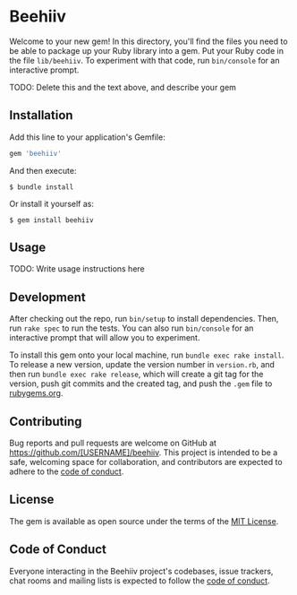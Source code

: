 # Beehiiv

Welcome to your new gem! In this directory, you'll find the files you need to be able to package up your Ruby library into a gem. Put your Ruby code in the file `lib/beehiiv`. To experiment with that code, run `bin/console` for an interactive prompt.

TODO: Delete this and the text above, and describe your gem

## Installation

Add this line to your application's Gemfile:

```ruby
gem 'beehiiv'
```

And then execute:

    $ bundle install

Or install it yourself as:

    $ gem install beehiiv

## Usage

TODO: Write usage instructions here

## Development

After checking out the repo, run `bin/setup` to install dependencies. Then, run `rake spec` to run the tests. You can also run `bin/console` for an interactive prompt that will allow you to experiment.

To install this gem onto your local machine, run `bundle exec rake install`. To release a new version, update the version number in `version.rb`, and then run `bundle exec rake release`, which will create a git tag for the version, push git commits and the created tag, and push the `.gem` file to [rubygems.org](https://rubygems.org).

## Contributing

Bug reports and pull requests are welcome on GitHub at https://github.com/[USERNAME]/beehiiv. This project is intended to be a safe, welcoming space for collaboration, and contributors are expected to adhere to the [code of conduct](https://github.com/[USERNAME]/beehiiv/blob/master/CODE_OF_CONDUCT.md).

## License

The gem is available as open source under the terms of the [MIT License](https://opensource.org/licenses/MIT).

## Code of Conduct

Everyone interacting in the Beehiiv project's codebases, issue trackers, chat rooms and mailing lists is expected to follow the [code of conduct](https://github.com/[USERNAME]/beehiiv/blob/master/CODE_OF_CONDUCT.md).
